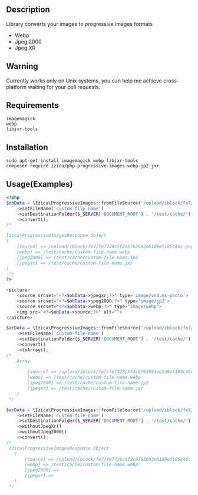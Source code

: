 ## Description
Library converts your images to progressive images formats

* Webp
* Jpeg 2000
* Jpeg XR

## Warning
Currently works only on Unix systems, you can help me achieve cross-platform waiting for your pull requests.

## Requirements
```shell script
imagemagick
webp
libjxr-tools
```

## Installation
```
sudo apt-get install imagemagick webp libjxr-tools
composer require izica/php-progressive-images-webp-jp2-jxr
```

## Usage(Examples)
```php
<?php
$obData = \Izica\ProgressiveImages::fromFileSource('/upload/iblock/fe7/fe7728c5f2c6763693eb1d9ef105c46c.png')
    ->setFileName('custom-file-name')
    ->setDestinationFolder($_SERVER['DOCUMENT_ROOT'] . '/test/cache/')
    ->convert();
/*

Izica\ProgressiveImagesResponse Object
(
    [source] => /upload/iblock/fe7/fe7728c5f2c6763693eb1d9ef105c46c.png
    [webp] => /test/cache/custom-file-name.webp
    [jpeg2000] => /test/cache/custom-file-name.jp2
    [jpegxr] => /test/cache/custom-file-name.jxr
)
 */
?>

<picture>
    <source srcset="<?=$obData->jpegxr;?>" type='image/vnd.ms-photo'>
    <source srcset="<?=$obData->jpeg2000;?>" type='image/jp2'>
    <source srcset="<?=$obData->webp;?>" type="image/webp">
    <img src="<?=$obData->source;?>" alt="">
</picture>

```

```php
$arData = \Izica\ProgressiveImages::fromFileSource('/upload/iblock/fe7/fe7728c5f2c6763693eb1d9ef105c46c.png')
    ->setFileName('custom-file-name')
    ->setDestinationFolder($_SERVER['DOCUMENT_ROOT'] . '/test/cache/')
    ->convert()
    ->toArray();
/*
    Array
    (
        [source] => /upload/iblock/fe7/fe7728c5f2c6763693eb1d9ef105c46c.png
        [webp] => /test/cache/custom-file-name.webp
        [jpeg2000] => /test/cache/custom-file-name.jp2
        [jpegxr] => /test/cache/custom-file-name.jxr
    )
 */
```


```php
$arData = \Izica\ProgressiveImages::fromFileSource('/upload/iblock/fe7/fe7728c5f2c6763693eb1d9ef105c46c.png')
    ->setFileName('custom-file-name')
    ->setDestinationFolder($_SERVER['DOCUMENT_ROOT'] . '/test/cache/')
    ->withoutJpegXr()
    ->withoutJpeg2000()
    ->convert();
/*
 Izica\ProgressiveImagesResponse Object
   (
       [source] => /upload/iblock/fe7/fe7728c5f2c6763693eb1d9ef105c46c.png
       [webp] => /test/cache/custom-file-name.webp
       [jpeg2000] => 
       [jpegxr] => 
   )
 */
```
